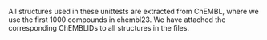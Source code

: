 All structures used in these unittests are extracted from ChEMBL, where we use the first 1000 compounds in chembl23. We have attached the corresponding ChEMBLIDs to all structures in the files.